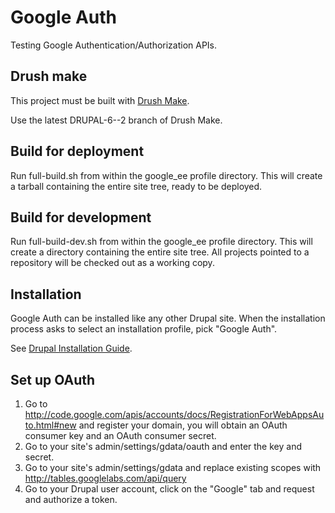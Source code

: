 # Google Auth

Testing Google Authentication/Authorization APIs.

## Drush make

This project must be built with [Drush Make](http://drupal.org/project/drush_make).

Use the latest DRUPAL-6--2 branch of Drush Make.

## Build for deployment

Run full-build.sh from within the google_ee profile directory. This will create
a tarball containing the entire site tree, ready to be deployed.

## Build for development

Run full-build-dev.sh from within the google_ee profile directory. This will
create a directory containing the entire site tree. All projects pointed to a
repository will be checked out as a working copy.

## Installation

Google Auth can be installed like any other Drupal site. When the
installation process asks to select an installation profile, pick "Google
Auth".

See [Drupal Installation Guide](http://drupal.org/getting-started/install).

## Set up OAuth

1. Go to http://code.google.com/apis/accounts/docs/RegistrationForWebAppsAuto.html#new
and register your domain, you will obtain an OAuth consumer key and an OAuth
consumer secret.
2. Go to your site's admin/settings/gdata/oauth and enter the key and secret.
3. Go to your site's admin/settings/gdata and replace existing scopes with
http://tables.googlelabs.com/api/query
4. Go to your Drupal user account, click on the "Google" tab and request and
authorize a token.
